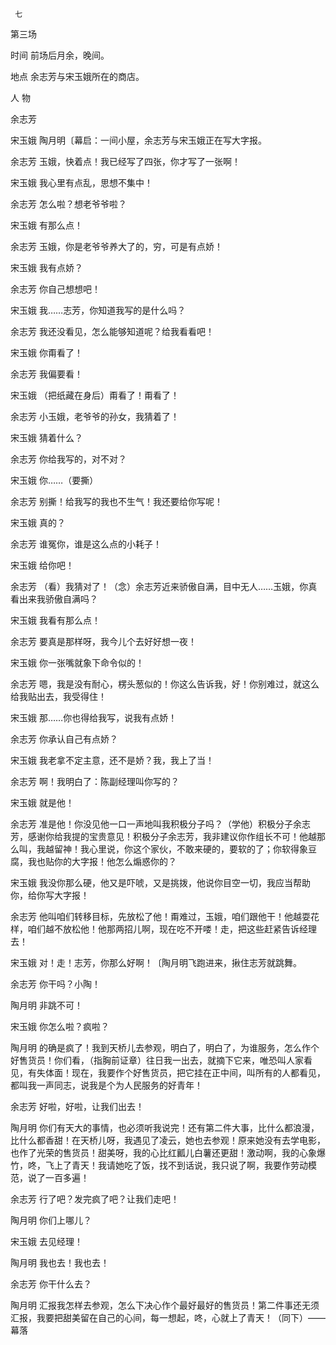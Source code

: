      七 

   第三场

   时间 前场后月余，晚间。 

   地点 余志芳与宋玉娥所在的商店。 

   人 物  

   余志芳  

   宋玉娥 陶月明〔幕启：一间小屋，余志芳与宋玉娥正在写大字报。 

   余志芳 玉娥，快着点！我已经写了四张，你才写了一张啊！ 

   宋玉娥 我心里有点乱，思想不集中！ 

   余志芳 怎么啦？想老爷爷啦？ 

   宋玉娥 有那么点！ 

   余志芳 玉娥，你是老爷爷养大了的，穷，可是有点娇！ 

   宋玉娥 我有点娇？ 

   余志芳 你自己想想吧！ 

   宋玉娥 我……志芳，你知道我写的是什么吗？ 

   余志芳 我还没看见，怎么能够知道呢？给我看看吧！ 

   宋玉娥 你甭看了！ 

   余志芳 我偏要看！ 

   宋玉娥 （把纸藏在身后）甭看了！甭看了！ 

   余志芳 小玉娥，老爷爷的孙女，我猜着了！ 

   宋玉娥 猜着什么？ 

   余志芳 你给我写的，对不对？ 

   宋玉娥 你……（要撕） 

   余志芳 别撕！给我写的我也不生气！我还要给你写呢！ 

   宋玉娥 真的？ 

   余志芳 谁冤你，谁是这么点的小耗子！ 

   宋玉娥 给你吧！ 

   余志芳 （看）我猜对了！（念）余志芳近来骄傲自满，目中无人……玉娥，你真看出来我骄傲自满吗？ 

   宋玉娥 我看有那么点！ 

   余志芳 要真是那样呀，我今儿个去好好想一夜！ 

   宋玉娥 你一张嘴就象下命令似的！ 

   余志芳 嗯，我是没有耐心，楞头葱似的！你这么告诉我，好！你别难过，就这么给我贴出去，我受得住！ 

   宋玉娥 那……你也得给我写，说我有点娇！ 

   余志芳 你承认自己有点娇？ 

   宋玉娥 我老拿不定主意，还不是娇？我，我上了当！ 

   余志芳 啊！我明白了：陈副经理叫你写的？ 

   宋玉娥 就是他！ 

   余志芳 准是他！你没见他一口一声地叫我积极分子吗？（学他）积极分子余志芳，感谢你给我提的宝贵意见！积极分子余志芳，我非建议你作组长不可！他越那么叫，我越留神！我心里说，你这个家伙，不敢来硬的，要软的了；你软得象豆腐，我也贴你的大字报！他怎么煽惑你的？ 

   宋玉娥 我没你那么硬，他又是吓唬，又是挑拨，他说你目空一切，我应当帮助你，给你写大字报！ 

   余志芳 他叫咱们转移目标，先放松了他！甭难过，玉娥，咱们跟他干！他越耍花样，咱们越不放松他！他那两招儿啊，现在吃不开喽！走，把这些赶紧告诉经理去！ 

   宋玉娥 对！走！志芳，你那么好啊！〔陶月明飞跑进来，揪住志芳就跳舞。 

   余志芳 你干吗？小陶！ 

   陶月明 非跳不可！ 

   宋玉娥 你怎么啦？疯啦？ 

   陶月明 的确是疯了！我到天桥儿去参观，明白了，明白了，为谁服务，怎么作个好售货员！你们看，（指胸前证章）往日我一出去，就摘下它来，唯恐叫人家看见，有失体面！现在，我要作个好售货员，把它挂在正中间，叫所有的人都看见，都叫我一声同志，说我是个为人民服务的好青年！ 

   余志芳 好啦，好啦，让我们出去！ 

   陶月明 你们有天大的事情，也必须听我说完！还有第二件大事，比什么都浪漫，比什么都香甜！在天桥儿呀，我遇见了凌云，她也去参观！原来她没有去学电影，也作了光荣的售货员！甜美呀，我的心比红瓤儿白薯还更甜！激动啊，我的心象爆竹，咚，飞上了青天！我请她吃了饭，找不到话说，我只说了啊，我要作劳动模范，说了一百多遍！ 

   余志芳 行了吧？发完疯了吧？让我们走吧！ 

   陶月明 你们上哪儿？ 

   宋玉娥 去见经理！ 

   陶月明 我也去！我也去！ 

   余志芳 你干什么去？ 

   陶月明 汇报我怎样去参观，怎么下决心作个最好最好的售货员！第二件事还无须汇报，我要把甜美留在自己的心间，每一想起，咚，心就上了青天！（同下）——幕落 

